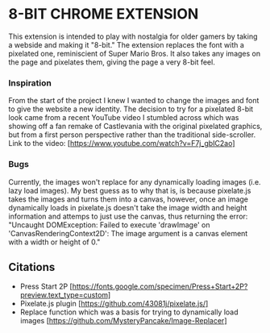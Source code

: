 # 8-BIT CHROME EXTENSION

This extension is intended to play with nostalgia for older gamers by taking a webside and making it "8-bit." The extension replaces the font with a pixelated one, reminiscient of Super Mario Bros. It also takes any images on the page and pixelates them, giving the page a very 8-bit feel. 

### Inspiration
From the start of the project I knew I wanted to change the images and font to give the website a new identity. The decision to try for a pixelated 8-bit look came from a recent YouTube video I stumbled across which was showing off a fan remake of Castlevania with the original pixelated graphics, but from a first person perspective rather than the traditional side-scroller. Link to the video: [https://www.youtube.com/watch?v=F7j_gbIC2ao]



### Bugs
Currently, the images won't replace for any dynamically loading images (i.e. lazy load images).
My best guess as to why that is, is because pixelate.js takes the images and turns them into a canvas, however, once an image dynamically loads in pixelate.js doesn't take the image width and height information and attemps to just use the canvas, thus returning the error: 
"Uncaught DOMException: Failed to execute 'drawImage' on 'CanvasRenderingContext2D': The image argument is a canvas element with a width or height of 0."



## Citations

* Press Start 2P [https://fonts.google.com/specimen/Press+Start+2P?preview.text_type=custom]
* Pixelate.js plugin [https://github.com/43081j/pixelate.js/]
* Replace function which was a basis for trying to dynamically load images [https://github.com/MysteryPancake/Image-Replacer]